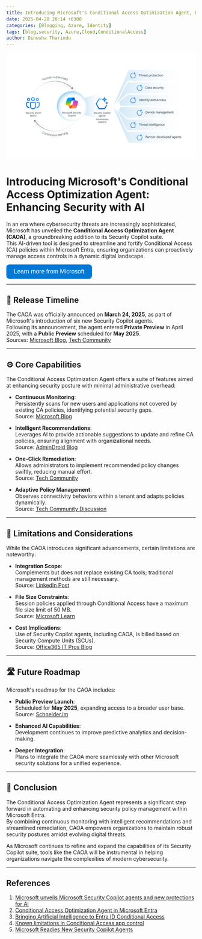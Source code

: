 ```yaml
---
title: Introducing Microsoft's Conditional Access Optimization Agent, Enhancing Security with AI
date: 2025-04-28 20:14 +0300
categories: [Blogging, Azure, Identity]
tags: [blog,security, Azure,Cloud,ConditionalAccess]
author: Dinusha Tharindu
---
```


![Desktop View](assets/graphics-for-blog_2_MG.png)

# Introducing Microsoft's Conditional Access Optimization Agent: Enhancing Security with AI

In an era where cybersecurity threats are increasingly sophisticated, Microsoft has unveiled the **Conditional Access Optimization Agent (CAOA)**, a groundbreaking addition to its Security Copilot suite.  
This AI-driven tool is designed to streamline and fortify Conditional Access (CA) policies within Microsoft Entra, ensuring organizations can proactively manage access controls in a dynamic digital landscape.


<html lang="en">
<head>
  <meta charset="UTF-8">
  <title>Learn More</title>
  <style>
    .learn-more {
      display: inline-block;
      padding: 10px 20px;
      background-color: #0078D4;
      color: white;
      text-decoration: none;
      border-radius: 8px;
      font-family: Arial, sans-serif;
      font-size: 16px;
    }
    .learn-more:hover {
      background-color: #005A9E;
    }
  </style>
</head>
<body>

<a class="learn-more" href="https://learn.microsoft.com/en-us/entra/identity/conditional-access/overview?WT.mc_id=studentamb_465942" target="_blank">
  Learn more from Microsoft
</a>

</body>
</html>

---

## 📅 Release Timeline

The CAOA was officially announced on **March 24, 2025**, as part of Microsoft's introduction of six new Security Copilot agents.  
Following its announcement, the agent entered **Private Preview** in April 2025, with a **Public Preview** scheduled for **May 2025**.  
Sources: [Microsoft Blog](https://www.microsoft.com/en-us/security/blog/2025/03/24/microsoft-unveils-microsoft-security-copilot-agents-and-new-protections-for-ai/?utm_source=chatgpt.com), [Tech Community](https://techcommunity.microsoft.com/blog/securitycopilotblog/automate-cybersecurity-at-scale-with-microsoft-security-copilot-agents/4394675?utm_source=chatgpt.com)

---

## ⚙️ Core Capabilities

The Conditional Access Optimization Agent offers a suite of features aimed at enhancing security posture with minimal administrative overhead:

- **Continuous Monitoring**:  
  Persistently scans for new users and applications not covered by existing CA policies, identifying potential security gaps.  
  Source: [Microsoft Blog](https://www.microsoft.com/en-us/security/blog/2025/03/24/microsoft-unveils-microsoft-security-copilot-agents-and-new-protections-for-ai/?utm_source=chatgpt.com)

- **Intelligent Recommendations**:  
  Leverages AI to provide actionable suggestions to update and refine CA policies, ensuring alignment with organizational needs.  
  Source: [AdminDroid Blog](https://blog.admindroid.com/conditional-access-optimization-agent-in-microsoft-entra/?utm_source=chatgpt.com)

- **One-Click Remediation**:  
  Allows administrators to implement recommended policy changes swiftly, reducing manual effort.  
  Source: [Tech Community](https://techcommunity.microsoft.com/blog/microsoft-entra-blog/new-innovations-in-microsoft-entra-to-strengthen-ai-security-and-identity-protec/3827393?utm_source=chatgpt.com)

- **Adaptive Policy Management**:  
  Observes connectivity behaviors within a tenant and adapts policies dynamically.  
  Source: [Tech Community Discussion](https://techcommunity.microsoft.com/discussions/microsoft-365/bringing-artificial-intelligence-to-entra-id-conditional-access/4400905?utm_source=chatgpt.com)

---

## 🚧 Limitations and Considerations

While the CAOA introduces significant advancements, certain limitations are noteworthy:

- **Integration Scope**:  
  Complements but does not replace existing CA tools; traditional management methods are still necessary.  
  Source: [LinkedIn Post](https://www.linkedin.com/pulse/microsofts-conditional-access-optimization-agent-automate-mittal-zqfrc?utm_source=chatgpt.com)

- **File Size Constraints**:  
  Session policies applied through Conditional Access have a maximum file size limit of 50 MB.  
  Source: [Microsoft Learn](https://learn.microsoft.com/en-us/defender-cloud-apps/caac-known-issues?utm_source=chatgpt.com)

- **Cost Implications**:  
  Use of Security Copilot agents, including CAOA, is billed based on Security Compute Units (SCUs).  
  Source: [Office365 IT Pros Blog](https://office365itpros.com/2025/04/04/conditional-access-optimization/?utm_source=chatgpt.com)

---

## 🛣️ Future Roadmap

Microsoft's roadmap for the CAOA includes:

- **Public Preview Launch**:  
  Scheduled for **May 2025**, expanding access to a broader user base.  
  Source: [Schneider.im](https://www.schneider.im/microsoft-security-new-security-agents-available/?utm_source=chatgpt.com)

- **Enhanced AI Capabilities**:  
  Development continues to improve predictive analytics and decision-making.

- **Deeper Integration**:  
  Plans to integrate the CAOA more seamlessly with other Microsoft security solutions for a unified experience.

---

## 📝 Conclusion

The Conditional Access Optimization Agent represents a significant step forward in automating and enhancing security policy management within Microsoft Entra.  
By combining continuous monitoring with intelligent recommendations and streamlined remediation, CAOA empowers organizations to maintain robust security postures amidst evolving digital threats.

As Microsoft continues to refine and expand the capabilities of its Security Copilot suite, tools like the CAOA will be instrumental in helping organizations navigate the complexities of modern cybersecurity.

---

## References

1. [Microsoft unveils Microsoft Security Copilot agents and new protections for AI](https://www.microsoft.com/en-us/security/blog/2025/03/24/microsoft-unveils-microsoft-security-copilot-agents-and-new-protections-for-ai/?utm_source=chatgpt.com)
2. [Conditional Access Optimization Agent in Microsoft Entra](https://blog.admindroid.com/conditional-access-optimization-agent-in-microsoft-entra/?utm_source=chatgpt.com)
3. [Bringing Artificial Intelligence to Entra ID Conditional Access](https://techcommunity.microsoft.com/discussions/microsoft-365/bringing-artificial-intelligence-to-entra-id-conditional-access/4400905?utm_source=chatgpt.com)
4. [Known limitations in Conditional Access app control](https://learn.microsoft.com/en-us/defender-cloud-apps/caac-known-issues?utm_source=chatgpt.com)
5. [Microsoft Readies New Security Copilot Agents](https://www.directionsonmicrosoft.com/blog/microsoft-readies-new-security-copilot-agents/?utm_source=chatgpt.com)
